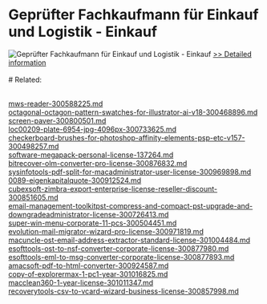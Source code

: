 # Geprüfter Fachkaufmann für Einkauf und Logistik - Einkauf
![Geprüfter Fachkaufmann für Einkauf und Logistik - Einkauf](https://mycommerce.akamaized.net/api/pimages/P300579734/BIG/300579734.JPG)
[>> Detailed information](https://secure.shareit.com/shareit/product.html?productid=300579734&affiliateid=200057808)<br/><br/># Related:

<br />[mws-reader-300588225.md](https://github.com/downloadplanet/downloadplanet/blob/main/mws-reader-300588225.md)<br />[octagonal-octagon-pattern-swatches-for-illustrator-ai-v18-300468896.md](https://github.com/downloadplanet/downloadplanet/blob/main/octagonal-octagon-pattern-swatches-for-illustrator-ai-v18-300468896.md)<br />[screen-paver-300800501.md](https://github.com/downloadplanet/downloadplanet/blob/main/screen-paver-300800501.md)<br />[loc00209-plate-6954-jpg-4096px-300733625.md](https://github.com/downloadplanet/downloadplanet/blob/main/loc00209-plate-6954-jpg-4096px-300733625.md)<br />[checkerboard-brushes-for-photoshop-affinity-elements-psp-etc-v157-300498257.md](https://github.com/downloadplanet/downloadplanet/blob/main/checkerboard-brushes-for-photoshop-affinity-elements-psp-etc-v157-300498257.md)<br />[software-megapack-personal-license-137264.md](https://github.com/downloadplanet/downloadplanet/blob/main/software-megapack-personal-license-137264.md)<br />[bitrecover-olm-converter-pro-license-300876832.md](https://github.com/downloadplanet/downloadplanet/blob/main/bitrecover-olm-converter-pro-license-300876832.md)<br />[sysinfotools-pdf-split-for-macadministrator-user-license-300969898.md](https://github.com/downloadplanet/downloadplanet/blob/main/sysinfotools-pdf-split-for-macadministrator-user-license-300969898.md)<br />[0089-eigenkapitalquote-300912524.md](https://github.com/downloadplanet/downloadplanet/blob/main/0089-eigenkapitalquote-300912524.md)<br />[cubexsoft-zimbra-export-enterprise-license-reseller-discount-300851605.md](https://github.com/downloadplanet/downloadplanet/blob/main/cubexsoft-zimbra-export-enterprise-license-reseller-discount-300851605.md)<br />[email-management-toolkitpst-compress-and-compact-pst-upgrade-and-downgradeadministrator-license-300726413.md](https://github.com/downloadplanet/downloadplanet/blob/main/email-management-toolkitpst-compress-and-compact-pst-upgrade-and-downgradeadministrator-license-300726413.md)<br />[super-win-menu-corporate-11-pcs-300504451.md](https://github.com/downloadplanet/downloadplanet/blob/main/super-win-menu-corporate-11-pcs-300504451.md)<br />[evolution-mail-migrator-wizard-pro-license-300971819.md](https://github.com/downloadplanet/downloadplanet/blob/main/evolution-mail-migrator-wizard-pro-license-300971819.md)<br />[macuncle-ost-email-address-extractor-standard-license-301004484.md](https://github.com/downloadplanet/downloadplanet/blob/main/macuncle-ost-email-address-extractor-standard-license-301004484.md)<br />[esofttools-ost-to-nsf-converter-corporate-license-300877980.md](https://github.com/downloadplanet/downloadplanet/blob/main/esofttools-ost-to-nsf-converter-corporate-license-300877980.md)<br />[esofttools-eml-to-msg-converter-corporate-license-300877893.md](https://github.com/downloadplanet/downloadplanet/blob/main/esofttools-eml-to-msg-converter-corporate-license-300877893.md)<br />[amacsoft-pdf-to-html-converter-300924587.md](https://github.com/downloadplanet/downloadplanet/blob/main/amacsoft-pdf-to-html-converter-300924587.md)<br />[copy-of-explorermax-1-pc1-year-301016825.md](https://github.com/downloadplanet/downloadplanet/blob/main/copy-of-explorermax-1-pc1-year-301016825.md)<br />[macclean360-1-year-license-301011347.md](https://github.com/downloadplanet/downloadplanet/blob/main/macclean360-1-year-license-301011347.md)<br />[recoverytools-csv-to-vcard-wizard-business-license-300857998.md](https://github.com/downloadplanet/downloadplanet/blob/main/recoverytools-csv-to-vcard-wizard-business-license-300857998.md)